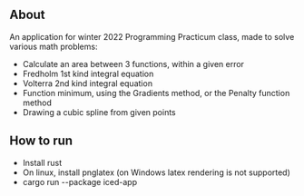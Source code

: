 ## About
An application for winter 2022 Programming Practicum class, made to solve various math problems:
 - Calculate an area between 3 functions, within a given error
 - Fredholm 1st kind integral equation
 - Volterra 2nd kind integral equation
 - Function minimum, using the Gradients method, or the Penalty function method
 - Drawing a cubic spline from given points

## How to run
 - Install rust
 - On linux, install pnglatex (on Windows latex rendering is not supported)
 - cargo run --package iced-app